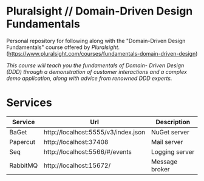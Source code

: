 # Pluralsight // Domain-Driven Design Fundamentals

Personal repository for following along with the "Domain-Driven Design Fundamentals" course offered by _Pluralsight_. (https://www.pluralsight.com/courses/fundamentals-domain-driven-design)

_This course will teach you the fundamentals of Domain- Driven Design (DDD) through a demonstration of customer interactions and a complex demo application, along with advice from renowned DDD experts._

# Services

| Service  | Url                                 | Description    |
| -------- | ----------------------------------- | -------------- |
| BaGet    | http://localhost:5555/v3/index.json | NuGet server   |
| Papercut | http://localhost:37408              | Mail server    |
| Seq      | http://localhost:5566/#/events      | Logging server |
| RabbitMQ | http://localhost:15672/             | Message broker |

